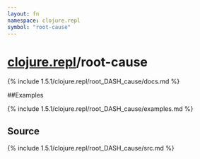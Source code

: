 ```yaml
---
layout: fn
namespace: clojure.repl
symbol: "root-cause"
---
```


# [clojure.repl](../)/root-cause

{% include 1.5.1/clojure.repl/root_DASH_cause/docs.md %}

##Examples

{% include 1.5.1/clojure.repl/root_DASH_cause/examples.md %}
## Source
{% include 1.5.1/clojure.repl/root_DASH_cause/src.md %}

